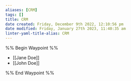 ```yaml
---
aliases: [CRM]
tags: []
title: CRM
date created: Friday, December 9th 2022, 12:10:56 pm
date modified: Friday, January 27th 2023, 11:40:35 am
linter-yaml-title-alias: CRM
---
```


%% Begin Waypoint %%

- [[Jane Doe]]
- [[John Doe]]

%% End Waypoint %%
